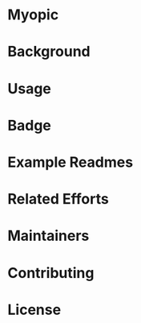 # Myopic 
Background
===
Usage
===
Badge
===
Example Readmes
===
Related Efforts
===
Maintainers
===
Contributing
===
License
===
